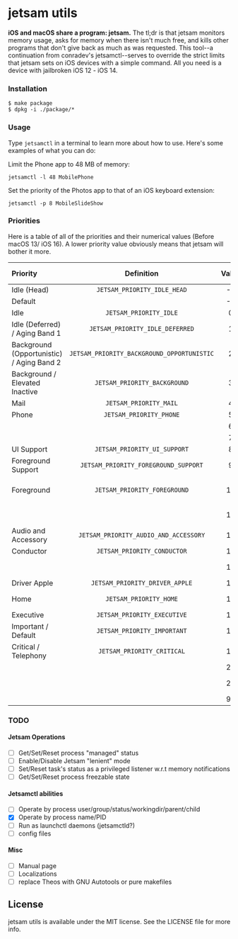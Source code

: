 # jetsam utils

**iOS and macOS share a program: jetsam.** The tl;dr is that jetsam monitors memory usage, asks for memory when there isn't much free, and kills other programs that don't give back as much as was requested. This tool--a continuation from conradev's jetsamctl--serves to override the strict limits that jetsam sets on iOS devices with a simple command. All you need is a device with jailbroken iOS 12 - iOS 14.

### Installation

```
$ make package
$ dpkg -i ./package/*
```

### Usage

Type `jetsamctl` in a terminal to learn more about how to use. Here's some examples of what you can do:

Limit the Phone app to 48 MB of memory: 
```
jetsamctl -l 48 MobilePhone
```

Set the priority of the Photos app to that of an iOS keyboard extension: 
```
jetsamctl -p 8 MobileSlideShow
```

### Priorities

Here is a table of all of the priorities and their numerical values (Before macOS 13/ iOS 16). A lower priority value obviously means that jetsam will bother it more.

| Priority | Definition | Value | Examples | Priority (Short) |
|:--|:--:|:--:|:--:|:--:|
| Idle (Head) | `JETSAM_PRIORITY_IDLE_HEAD` | -2 | | |
| Default | | -1 | | |
| Idle | `JETSAM_PRIORITY_IDLE` | 0 | | (Idle) |
| Idle (Deferred) / Aging Band 1 | `JETSAM_PRIORITY_IDLE_DEFERRED` | 1 | | (Deferred) |
| Background (Opportunistic) / Aging Band 2 | `JETSAM_PRIORITY_BACKGROUND_OPPORTUNISTIC` | 2 | IOAccelMemoryInfoCollector | (Opportunistic) |
| Background / Elevated Inactive | `JETSAM_PRIORITY_BACKGROUND` | 3 | Non-system extensions or daemons | (BG) |
| Mail | `JETSAM_PRIORITY_MAIL` | 4 | `com.apple.*.sync` services | (Mail) |
| Phone | `JETSAM_PRIORITY_PHONE` | 5 | MobileBackup Daemon | (-) |
| | | 6 | | (Phone) |
| | | 7 | ContextStored, CoreDuetd | (-) |
| UI Support | `JETSAM_PRIORITY_UI_SUPPORT` | 8 | Shazam, Siri, etc. | (UISupport) |
| Foreground Support | `JETSAM_PRIORITY_FOREGROUND_SUPPORT` | 9 | Sidecar, Spotlight, etc. | (FGSupport) |
| Foreground | `JETSAM_PRIORITY_FOREGROUND` | 10 | Foregrounding Apps, Non-UI Extensions, Diagnostics, QuickLook | (FG) |
| | | 11 | ioupsd, notification_proxy, etc. | (-) |
| Audio and Accessory | `JETSAM_PRIORITY_AUDIO_AND_ACCESSORY` | 12 | Bluetooth Server, MobileAccessoryUpdater | (Audio) |
| Conductor | `JETSAM_PRIORITY_CONDUCTOR` | 13 | | (AppleTV) |
| | | 14 | obiteration, softwareupdated, etc. | (-) |
| Driver Apple | `JETSAM_PRIORITY_DRIVER_APPLE` | 15 | Siri App, chronod, etc. | (-) |
| Home | `JETSAM_PRIORITY_HOME` | 16 | CarPlay App, SpringBoard, etc. | (Home) |
| Executive | `JETSAM_PRIORITY_EXECUTIVE` | 17 | backboardd | (God) |
| Important / Default | `JETSAM_PRIORITY_IMPORTANT` | 18 | CacheDelete Daemon | (Important) |
| Critical / Telephony | `JETSAM_PRIORITY_CRITICAL` | 19 | CommCenter | (Critical) |
| | | 20 | notifyd | (-) |
| | | 21 | ReportCrash, WirelessStress, etc. | (-) |
| | | 99 | launchd | (launchd) |

### TODO

#### Jetsam Operations
- [ ] Get/Set/Reset process "managed" status
- [ ] Enable/Disable Jetsam "lenient" mode
- [ ] Set/Reset task's status as a privileged listener w.r.t memory notifications
- [ ] Get/Set/Reset process freezable state

#### Jetsamctl abilities
- [ ] Operate by process user/group/status/workingdir/parent/child
- [x] Operate by process name/PID
- [ ] Run as launchctl daemons (jetsamctld?)
- [ ] config files

#### Misc
- [ ] Manual page
- [ ] Localizations
- [ ] replace Theos with GNU Autotools or pure makefiles

## License

jetsam utils is available under the MIT license. See the LICENSE file for more info.
